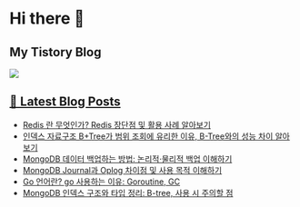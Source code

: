 # Hi there 👋

## My Tistory Blog

<p>
    <a href="https://kylo8.tistory.com"><img src="https://img.shields.io/badge/Tistory-000000?style=flat-square&logo=Tistory&logoColor=white"/>
</p>

## 📕 Latest Blog Posts

<ul><li><a href='https://kylo8.tistory.com/entry/Redis-%EB%9E%80-%EB%AC%B4%EC%97%87%EC%9D%B8%EA%B0%80-Redis-%EC%9E%A5%EB%8B%A8%EC%A0%90-%EB%B0%8F-%ED%99%9C%EC%9A%A9-%EC%82%AC%EB%A1%80-%EC%95%8C%EC%95%84%EB%B3%B4%EA%B8%B0' target='_blank'>Redis 란 무엇인가? Redis 장단점 및 활용 사례 알아보기</a></li><li><a href='https://kylo8.tistory.com/entry/%EC%9D%B8%EB%8D%B1%EC%8A%A4-%EC%9E%90%EB%A3%8C%EA%B5%AC%EC%A1%B0-BTree%EA%B0%80-%EB%B2%94%EC%9C%84-%EC%A1%B0%ED%9A%8C%EC%97%90-%EC%9C%A0%EB%A6%AC%ED%95%9C-%EC%9D%B4%EC%9C%A0-B-Tree%EC%99%80%EC%9D%98-%EC%84%B1%EB%8A%A5-%EC%B0%A8%EC%9D%B4-%EC%95%8C%EC%95%84%EB%B3%B4%EA%B8%B0' target='_blank'>인덱스 자료구조 B+Tree가 범위 조회에 유리한 이유, B-Tree와의 성능 차이 알아보기</a></li><li><a href='https://kylo8.tistory.com/entry/MongoDB-%EB%8D%B0%EC%9D%B4%ED%84%B0-%EB%B0%B1%EC%97%85%ED%95%98%EB%8A%94-%EB%B0%A9%EB%B2%95-%EB%85%BC%EB%A6%AC%EC%A0%81%C2%B7%EB%AC%BC%EB%A6%AC%EC%A0%81-%EB%B0%B1%EC%97%85-%EC%9D%B4%ED%95%B4%ED%95%98%EA%B8%B0' target='_blank'>MongoDB 데이터 백업하는 방법: 논리적&middot;물리적 백업 이해하기</a></li><li><a href='https://kylo8.tistory.com/entry/MongoDB-Journal%EA%B3%BC-Oplog-%EC%B0%A8%EC%9D%B4%EC%A0%90-%EB%B0%8F-%EC%82%AC%EC%9A%A9-%EB%AA%A9%EC%A0%81-%EC%9D%B4%ED%95%B4%ED%95%98%EA%B8%B0' target='_blank'>MongoDB Journal과 Oplog 차이점 및 사용 목적 이해하기</a></li><li><a href='https://kylo8.tistory.com/entry/Go-%EC%96%B8%EC%96%B4%EB%9E%80-go-%EC%82%AC%EC%9A%A9%ED%95%98%EB%8A%94-%EC%9D%B4%EC%9C%A0-Goroutine-GC' target='_blank'>Go 언어란? go 사용하는 이유: Goroutine, GC</a></li><li><a href='https://kylo8.tistory.com/entry/MongoDB-%EC%9D%B8%EB%8D%B1%EC%8A%A4-%EA%B5%AC%EC%A1%B0%EC%99%80-%ED%83%80%EC%9E%85-%EC%A0%95%EB%A6%AC-B-tree-%EC%82%AC%EC%9A%A9-%EC%8B%9C-%EC%A3%BC%EC%9D%98%ED%95%A0-%EC%A0%90' target='_blank'>MongoDB 인덱스 구조와 타입 정리: B-tree, 사용 시 주의할 점</a></li></ul>
